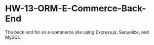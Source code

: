# HW-13-ORM-E-Commerce-Back-End
The back end for an e-commerce site using Express.js, Sequelize, and MySQL.
